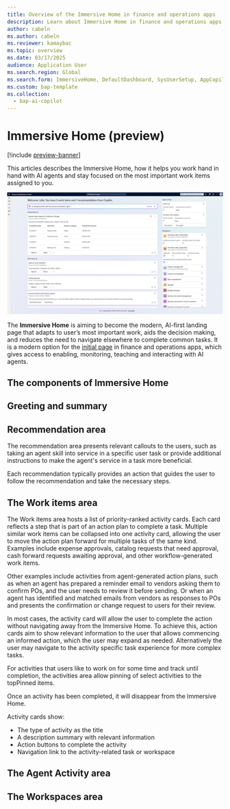 ```yaml
---
title: Overview of the Immersive Home in finance and operations apps
description: Learn about Immersive Home in finance and operations apps and and how it helps you to work with AI agents stay focused on your essential work.
author: cabeln
ms.author: cabeln
ms.reviewer: kamaybac
ms.topic: overview
ms.date: 03/17/2025
audience: Application User
ms.search.region: Global
ms.search.form: ImmersiveHome, DefaultDashboard, SysUserSetup, AppCopilotAgentActivity, AppCopilotAgentLifecycle
ms.custom: bap-template
ms.collection:
  - bap-ai-copilot
---
```


# Immersive Home (preview)

[!include [preview-banner](../includes/preview-banner.md)]

This articles describes the Immersive Home, how it helps you work hand in hand with AI agents and stay focused on the most important work items assigned to you.

[![Screenshot of the Immersive Home experience.](./media/immersive-home.png)](./media/immersive-home.png)

The **Immersive Home** is aiming to become the  modern, AI-first landing page that adapts to user’s most important work, aids the decision making, and reduces the need to navigate elsewhere to complete common tasks. It is a modern option for the [initial page](../../fin-ops/organization-administration/tasks/set-users-initial-page.md) in finance and operations apps, which gives access to enabling, monitoring, teaching and interacting with AI agents.

## The components of Immersive Home

## Greeting and summary

## Recommendation area

The recommendation area presents relevant callouts to the users, such as taking an agent skill into service in a specific user task or provide additional instructions to make the agent's service in a task more beneficial.

Each recommendation typically provides an action that guides the user to follow the recommendation and take the necessary steps.

## The Work items area

The Work items area hosts a list of priority-ranked activity cards. Each card reflects a step that is part of an action plan to complete a task. Multiple similar work items can be collapsed into one activity card, allowing the user to move the action plan forward for multiple tasks of the same kind.
Examples include expense approvals, catalog requests that need approval, cash forward requests awaiting approval, and other workflow-generated work items.

Other examples include activities from agent-generated action plans, such as when an agent has prepared a reminder email to vendors asking them to confirm POs, and the user needs to review it before sending. Or when an agent has identified and matched emails from vendors as responses to POs and presents the confirmation or change request to users for their review.

In most cases, the activity card will allow the user to complete the action without navigating away from the Immersive Home. To achieve this, action cards aim to show relevant information to the user that allows commencing an informed action, which the user may expand as needed. Alternatively the user may navigate to the activity specific task experience for more complex tasks.  

For activities that users like to work on for some time and track until completion, the activities area allow pinning of select activities to the topPinned items.

Once an activity has been completed, it will disappear from the Immersive Home.

Activity cards show:

- The type of activity as the title
- A description summary with relevant information
- Action buttons to complete the activity
- Navigation link to the activity-related task or workspace

## The Agent Activity area

## The Workspaces area